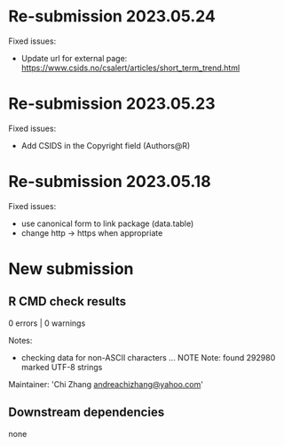 # Re-submission 2023.05.24

Fixed issues: 

* Update url for external page: https://www.csids.no/csalert/articles/short_term_trend.html

# Re-submission 2023.05.23

Fixed issues:

* Add CSIDS in the Copyright field (Authors@R)

# Re-submission 2023.05.18

Fixed issues: 

* use canonical form to link package (data.table)
* change http -> https when appropriate

# New submission

## R CMD check results

0 errors | 0 warnings

Notes: 

* checking data for non-ASCII characters ... NOTE
  Note: found 292980 marked UTF-8 strings
  
Maintainer: 'Chi Zhang <andreachizhang@yahoo.com>'

## Downstream dependencies

none
